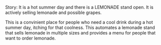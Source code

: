 Story: It is a hot summer day and there is a LEMONADE stand open. It is actively selling lemonade and possible grapes. 

This is a convinient place for people who need a cool drink during a hot summer day, itching for that coolness. This automates a lemonade stand that sells lemonade in multiple sizes and provides a menu for people that want to order lemonade.
